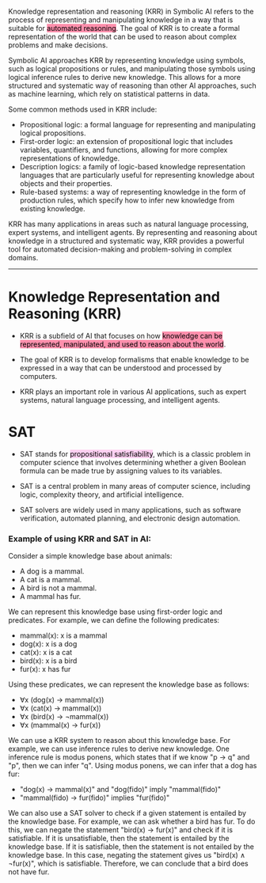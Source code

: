 
Knowledge representation and reasoning (KRR) in Symbolic AI refers to the process of representing and manipulating knowledge in a way that is suitable for <mark style="background: #FF5582A6;">automated reasoning</mark>. The goal of KRR is to create a formal representation of the world that can be used to reason about complex problems and make decisions.

Symbolic AI approaches KRR by representing knowledge using symbols, such as logical propositions or rules, and manipulating those symbols using logical inference rules to derive new knowledge. This allows for a more structured and systematic way of reasoning than other AI approaches, such as machine learning, which rely on statistical patterns in data.

Some common methods used in KRR include:

-   Propositional logic: a formal language for representing and manipulating logical propositions.
-   First-order logic: an extension of propositional logic that includes variables, quantifiers, and functions, allowing for more complex representations of knowledge.
-   Description logics: a family of logic-based knowledge representation languages that are particularly useful for representing knowledge about objects and their properties.
-   Rule-based systems: a way of representing knowledge in the form of production rules, which specify how to infer new knowledge from existing knowledge.

KRR has many applications in areas such as natural language processing, expert systems, and intelligent agents. By representing and reasoning about knowledge in a structured and systematic way, KRR provides a powerful tool for automated decision-making and problem-solving in complex domains.

---
# Knowledge Representation and Reasoning (KRR)

- KRR is a subfield of AI that focuses on how <mark style="background: #FF5582A6;">knowledge can be represented, manipulated, and used to reason about the world</mark>.

- The goal of KRR is to develop formalisms that enable knowledge to be expressed in a way that can be understood and processed by computers.

- KRR plays an important role in various AI applications, such as expert systems, natural language processing, and intelligent agents.

# SAT

- SAT stands for <mark style="background: #FFB8EBA6;">propositional satisfiability</mark>, which is a classic problem in computer science that involves determining whether a given Boolean formula can be made true by assigning values to its variables.

- SAT is a central problem in many areas of computer science, including logic, complexity theory, and artificial intelligence.

- SAT solvers are widely used in many applications, such as software verification, automated planning, and electronic design automation.


### Example of using KRR and SAT in AI:

Consider a simple knowledge base about animals:

-   A dog is a mammal.
-   A cat is a mammal.
-   A bird is not a mammal.
-   A mammal has fur.

We can represent this knowledge base using first-order logic and predicates. For example, we can define the following predicates:

-   mammal(x): x is a mammal
-   dog(x): x is a dog
-   cat(x): x is a cat
-   bird(x): x is a bird
-   fur(x): x has fur

Using these predicates, we can represent the knowledge base as follows:

-   ∀x (dog(x) → mammal(x))
-   ∀x (cat(x) → mammal(x))
-   ∀x (bird(x) → ¬mammal(x))
-   ∀x (mammal(x) → fur(x))

We can use a KRR system to reason about this knowledge base. For example, we can use inference rules to derive new knowledge. One inference rule is modus ponens, which states that if we know "p → q" and "p", then we can infer "q". Using modus ponens, we can infer that a dog has fur:

-   "dog(x) → mammal(x)" and "dog(fido)" imply "mammal(fido)"
-   "mammal(fido) → fur(fido)" implies "fur(fido)"

We can also use a SAT solver to check if a given statement is entailed by the knowledge base. For example, we can ask whether a bird has fur. To do this, we can negate the statement "bird(x) → fur(x)" and check if it is satisfiable. If it is unsatisfiable, then the statement is entailed by the knowledge base. If it is satisfiable, then the statement is not entailed by the knowledge base. In this case, negating the statement gives us "bird(x) ∧ ¬fur(x)", which is satisfiable. Therefore, we can conclude that a bird does not have fur.
